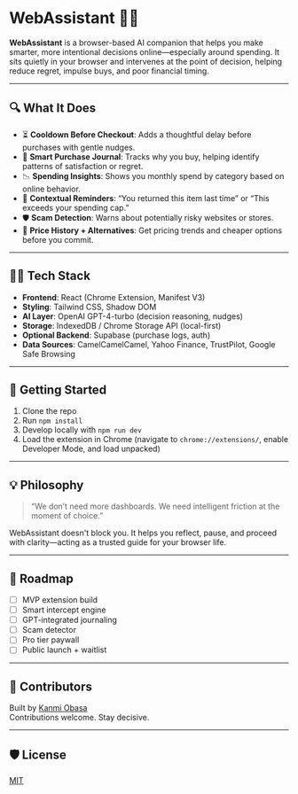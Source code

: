 # WebAssistant 🧠🧾

**WebAssistant** is a browser-based AI companion that helps you make smarter, more intentional decisions online—especially around spending. It sits quietly in your browser and intervenes at the point of decision, helping reduce regret, impulse buys, and poor financial timing.

---

## 🔍 What It Does

- ⏳ **Cooldown Before Checkout**: Adds a thoughtful delay before purchases with gentle nudges.
- 🧠 **Smart Purchase Journal**: Tracks why you buy, helping identify patterns of satisfaction or regret.
- 📉 **Spending Insights**: Shows you monthly spend by category based on online behavior.
- 🔔 **Contextual Reminders**: “You returned this item last time” or “This exceeds your spending cap.”
- 🛡 **Scam Detection**: Warns about potentially risky websites or stores.
- 🛒 **Price History + Alternatives**: Get pricing trends and cheaper options before you commit.

---

## 🧑‍💻 Tech Stack

- **Frontend**: React (Chrome Extension, Manifest V3)
- **Styling**: Tailwind CSS, Shadow DOM
- **AI Layer**: OpenAI GPT-4-turbo (decision reasoning, nudges)
- **Storage**: IndexedDB / Chrome Storage API (local-first)
- **Optional Backend**: Supabase (purchase logs, auth)
- **Data Sources**: CamelCamelCamel, Yahoo Finance, TrustPilot, Google Safe Browsing

---

## 🚀 Getting Started

1. Clone the repo
2. Run `npm install`
3. Develop locally with `npm run dev`
4. Load the extension in Chrome (navigate to `chrome://extensions/`, enable Developer Mode, and load unpacked)

---

## 💡 Philosophy

> “We don’t need more dashboards. We need intelligent friction at the moment of choice.”

WebAssistant doesn't block you. It helps you reflect, pause, and proceed with clarity—acting as a trusted guide for your browser life.

---

## 🧪 Roadmap

- [ ] MVP extension build
- [ ] Smart intercept engine
- [ ] GPT-integrated journaling
- [ ] Scam detector
- [ ] Pro tier paywall
- [ ] Public launch + waitlist

---

## 🙌 Contributors

Built by [Kanmi Obasa](https://kanmi.knfrmd.dev)  
Contributions welcome. Stay decisive.

---

## 🛡️ License

[MIT](./LICENSE)